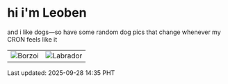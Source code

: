 # hi i'm Leoben

and i like dogs—so have some random dog pics that change whenever my CRON feels like it

|  |  |
|--------|----------|
| ![Borzoi](https://random-dog-vercel.vercel.app/api/random-borzoi?v=1759041339) | ![Labrador](https://random-dog-vercel.vercel.app/api/random-labrador?v=1759041339) |

Last updated: 2025-09-28 14:35 PHT
